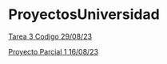 # ProyectosUniversidad

[Tarea 3 Codigo 29/08/23](tareaTres.md)

[Proyecto Parcial 1 16/08/23](ProyectoParcial1.md)

